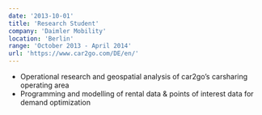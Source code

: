 ```yaml
---
date: '2013-10-01'
title: 'Research Student'
company: 'Daimler Mobility'
location: 'Berlin'
range: 'October 2013 - April 2014'
url: 'https://www.car2go.com/DE/en/'
---
```


- Operational research and geospatial analysis of car2go’s carsharing operating area
- Programming and modelling of rental data & points of interest data for demand optimization
